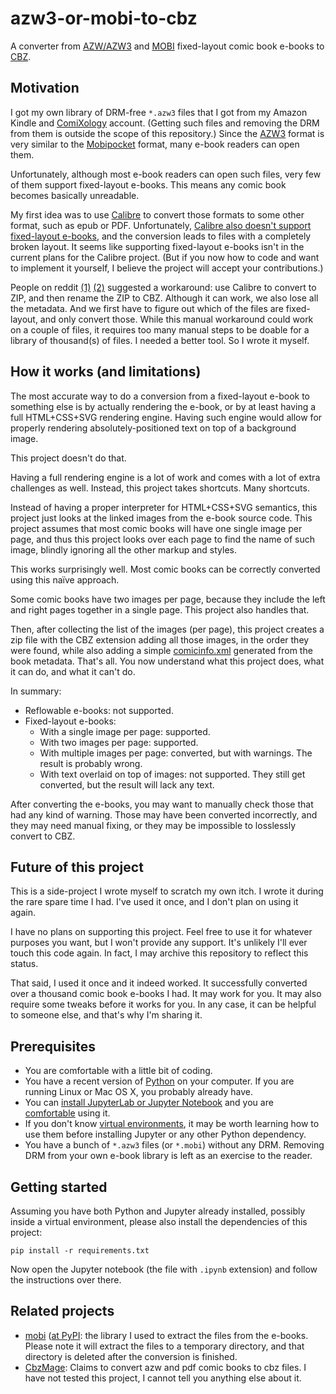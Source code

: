# azw3-or-mobi-to-cbz

A converter from [AZW/AZW3][azw3] and [MOBI][] fixed-layout comic book e-books to [CBZ][].

## Motivation

I got my own library of DRM-free `*.azw3` files that I got from my Amazon
Kindle and [ComiXology][] account. (Getting such files and removing the DRM
from them is outside the scope of this repository.) Since the [AZW3][] format
is very similar to the [Mobipocket][mobi] format, many e-book readers can open
them.

Unfortunately, although most e-book readers can open such files, very few of
them support fixed-layout e-books. This means any comic book becomes basically
unreadable.

My first idea was to use [Calibre][] to convert those formats to some other
format, such as epub or PDF. Unfortunately, [Calibre also doesn't support
fixed-layout e-books][nope], and the conversion leads to files with a
completely broken layout. It seems like supporting fixed-layout e-books isn't
in the current plans for the Calibre project. (But if you now how to code and
want to implement it yourself, I believe the project will accept your
contributions.)

People on reddit [(1)][reddit1] [(2)][reddit2] suggested a workaround: use
Calibre to convert to ZIP, and then rename the ZIP to CBZ. Although it can
work, we also lose all the metadata. And we first have to figure out which of
the files are fixed-layout, and only convert those. While this manual
workaround could work on a couple of files, it requires too many manual steps
to be doable for a library of thousand(s) of files. I needed a better tool. So
I wrote it myself.

## How it works (and limitations)

The most accurate way to do a conversion from a fixed-layout e-book to
something else is by actually rendering the e-book, or by at least having a
full HTML+CSS+SVG rendering engine. Having such engine would allow for properly
rendering absolutely-positioned text on top of a background image.

This project doesn't do that.

Having a full rendering engine is a lot of work and comes with a lot of extra
challenges as well. Instead, this project takes shortcuts. Many shortcuts.

Instead of having a proper interpreter for HTML+CSS+SVG semantics, this project
just looks at the linked images from the e-book source code. This project
assumes that most comic books will have one single image per page, and thus
this project looks over each page to find the name of such image, blindly
ignoring all the other markup and styles.

This works surprisingly well. Most comic books can be correctly converted using
this naïve approach.

Some comic books have two images per page, because they include the left and
right pages together in a single page. This project also handles that.

Then, after collecting the list of the images (per page), this project creates
a zip file with the CBZ extension adding all those images, in the order they
were found, while also adding a simple [comicinfo.xml][comicinfo] generated
from the book metadata. That's all. You now understand what this project does,
what it can do, and what it can't do.

In summary:

* Reflowable e-books: not supported.
* Fixed-layout e-books:
    * With a single image per page: supported.
    * With two images per page: supported.
    * With multiple images per page: converted, but with warnings. The result is probably wrong.
    * With text overlaid on top of images: not supported. They still get converted, but the result will lack any text.

After converting the e-books, you may want to manually check those that had any
kind of warning. Those may have been converted incorrectly, and they may need
manual fixing, or they may be impossible to losslessly convert to CBZ.

## Future of this project

This is a side-project I wrote myself to scratch my own itch. I wrote it during
the rare spare time I had. I've used it once, and I don't plan on using it
again.

I have no plans on supporting this project. Feel free to use it for whatever
purposes you want, but I won't provide any support. It's unlikely I'll ever
touch this code again. In fact, I may archive this repository to reflect this
status.

That said, I used it once and it indeed worked. It successfully converted over
a thousand comic book e-books I had. It may work for you. It may also require
some tweaks before it works for you. In any case, it can be helpful to someone
else, and that's why I'm sharing it.

## Prerequisites

* You are comfortable with a little bit of coding.
* You have a recent version of [Python][] on your computer. If you are running
  Linux or Mac OS X, you probably already have.
* You can [install JupyterLab or Jupyter Notebook][jupyterinstall] and you are
  [comfortable][jupyterdocs] using it.
* If you don't know [virtual environments][venv], it may be worth learning how
  to use them before installing Jupyter or any other Python dependency.
* You have a bunch of `*.azw3` files (or `*.mobi`) without any DRM. Removing
  DRM from your own e-book library is left as an exercise to the reader.

## Getting started

Assuming you have both Python and Jupyter already installed, possibly inside a
virtual environment, please also install the dependencies of this project:

    pip install -r requirements.txt

Now open the Jupyter notebook (the file with `.ipynb` extension) and follow the
instructions over there.

## Related projects

* [mobi](https://github.com/iscc/mobi) ([at
  PyPI](https://pypi.org/project/mobi/): the library I used to extract the
  files from the e-books. Please note it will extract the files to a temporary
  directory, and that directory is deleted after the conversion is finished.
* [CbzMage](https://github.com/ToofDerling/CbzMage): Claims to convert azw and
  pdf comic books to cbz files. I have not tested this project, I cannot tell
  you anything else about it.

[ComiXology]: https://en.wikipedia.org/wiki/ComiXology
[cbz]: https://en.wikipedia.org/wiki/Comic_book_archive
[mobi]: https://en.wikipedia.org/wiki/Mobipocket
[azw3]: https://en.wikipedia.org/wiki/Kindle_File_Format
[calibre]: https://calibre-ebook.com/
[nope]: https://www.mobileread.com/forums/showthread.php?t=328681
[reddit1]: https://old.reddit.com/r/Calibre/comments/111umvj/comic_book_azw3_convert_to_pdf_weird_margins/
[reddit2]: https://old.reddit.com/r/ereader/comments/hdqip9/how_to_convert_kindle_ebook_manga_to_cbrcbz/
[comicinfo]: https://github.com/anansi-project/comicinfo
[python]: https://www.python.org/
[jupyterinstall]: https://jupyter.org/install
[jupyterdocs]: https://docs.jupyter.org/
[venv]: https://docs.python.org/3/library/venv.html
